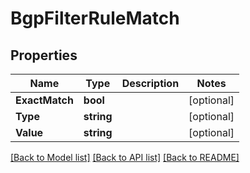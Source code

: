 # BgpFilterRuleMatch

## Properties

Name | Type | Description | Notes
------------ | ------------- | ------------- | -------------
**ExactMatch** | **bool** |  | [optional] 
**Type** | **string** |  | [optional] 
**Value** | **string** |  | [optional] 

[[Back to Model list]](../README.md#documentation-for-models) [[Back to API list]](../README.md#documentation-for-api-endpoints) [[Back to README]](../README.md)


